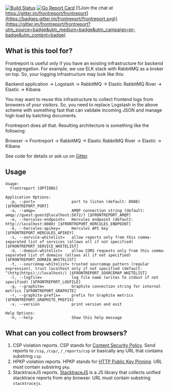 [![Build Status](https://travis-ci.org/skbkontur/frontreport.svg?branch=master)](https://travis-ci.org/skbkontur/frontreport) [![Go Report Card](https://goreportcard.com/badge/github.com/skbkontur/frontreport)](https://goreportcard.com/report/github.com/skbkontur/frontreport) [![Join the chat at https://gitter.im/frontreport/frontreport](https://badges.gitter.im/frontreport/frontreport.svg)](https://gitter.im/frontreport/frontreport?utm_source=badge&utm_medium=badge&utm_campaign=pr-badge&utm_content=badge)


## What is this tool for?

Frontreport is useful only if you have an existing infrastructure for backend log aggregation. For example, we use ELK stack with RabbitMQ as a broker on top. So, your logging infrastructure may look like this:

Backend application → Logstash → RabbitMQ → Elastic RabbitMQ River → Elastic → Kibana

You may want to reuse this infrastructure to collect frontend logs from browsers of your visitors. So, you need to replace Logstash in the above scheme with something fast that can validate incoming JSON and manage high load by batching documents.

Frontreport does all that. Resulting architecture is something like the following:

Browser → Frontreport → RabbitMQ → Elastic RabbitMQ River → Elastic → Kibana

See code for details or ask us on [Gitter][].


## Usage

```
Usage:
  frontreport [OPTIONS]

Application Options:
  -p, --port=                port to listen (default: 8888) [$FRONTREPORT_PORT]
  -a, --amqp=                AMQP connection string (default: amqp://guest:guest@localhost:5672/) [$FRONTREPORT_AMQP]
  -e, --hercules-endpoint=   Hercules endpoint (default: http://localhost:8080) [$FRONTREPORT_HERCULES_ENDPOINT]
  -k, --hercules-apikey=     Hercules API key [$FRONTREPORT_HERCULES_APIKEY]
  -s, --service-whitelist=   allow reports only from this comma-separated list of services (allows all if not specified) [$FRONTREPORT_SERVICE_WHITELIST]
  -d, --domain-whitelist=    allow CORS requests only from this comma-separated list of domains (allows all if not specified) [$FRONTREPORT_DOMAIN_WHITELIST]
  -t, --sourcemap-whitelist= trusted sourcemap pattern (regular expression), trust localhost only if not specified (default: ^(http|https)://localhost/) [$FRONTREPORT_SOURCEMAP_WHITELIST]
  -l, --logfile=             log file name (writes to stdout if not specified) [$FRONTREPORT_LOGFILE]
  -g, --graphite=            Graphite connection string for internal metrics [$FRONTREPORT_GRAPHITE]
  -r, --graphite-prefix=     prefix for Graphite metrics [$FRONTREPORT_GRAPHITE_PREFIX]
  -v, --version              print version and exit

Help Options:
  -h, --help                 Show this help message
```


## What can you collect from browsers?

1. CSP violation reports. CSP stands for [Content Security Policy][]. Send reports to `/csp`, `/csp/`, `/_reports/csp` or basically any URL that contains substring `csp`.
2. HPKP violation reports. HPKP stands for [HTTP Public Key Pinning][]. URL must contain substring `pkp`.
3. StacktraceJS reports. [StacktraceJS][] is a JS library that collects unified stacktrace reports from any browser. URL must contain substring `stacktracejs`.


[Content Security Policy]: http://en.wikipedia.org/wiki/Content_Security_Policy
[HTTP Public Key Pinning]: https://en.wikipedia.org/wiki/HTTP_Public_Key_Pinning
[StacktraceJS]:            https://www.stacktracejs.com
[Gitter]:                  https://gitter.im/frontreport/frontreport
